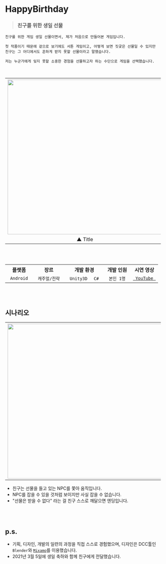 # HappyBirthday
> ### 친구를 위한 생일 선물

```
친구를 위한 게임 생일 선물이면서, 제가 처음으로 만들어본 게임입니다.

첫 작품이기 때문에 겉으로 보기에도 서툰 게임이고, 어떻게 보면 짓궃은 선물일 수 있지만
친구는 그 어디에서도 흔하게 받지 못할 선물이라고 말했습니다.

저는 누군가에게 잊지 못할 소중한 경험을 선물하고자 하는 수단으로 게임을 선택했습니다.
```

<br>

<div align="center">
  <table>
    <tr>
      <th><img src="https://github.com/oeccsy/HappyBirthday/assets/77562357/7eb9ea0b-7bad-4ba8-87a9-c3a93884b832" width="500px"/></th>
      <th><img src="https://github.com/oeccsy/HappyBirthday/assets/77562357/c72f52ff-b20b-4c51-8b14-3c540f17ebfd" width="500px"/></th>
    </tr>
    <tr>
      <td align="center">▲ Title</td>
      <td align="center">▲ Game</td>
    </tr>
  </table>
</div>

<br>
<br>

<div align="center">
  <table>
    <tr>
      <th> 플랫폼 </th>
      <th> 장르 </th>
      <th> 개발 환경 </th>
      <th> 개발 인원 </th>
      <th> 시연 영상 </th>
    </tr>  
    <tr>
      <td align="center"> <code> Android </code> </td>
      <td align="center"> <code> 캐주얼/전략 </code> </td>
      <td align="center"> <code> Unity3D </code> <code> C# </code> </td>
      <td align="center"> <code> 본인 1명 </code> </td>
      <td align="center"> <a href="https://youtu.be/w8z4QQhPl78"> <code> YouTube </code> </a> </td>
    </tr>
  </table>
</div>

<br>
<br>

## 시나리오
<div align="center" height="400px">
  <table>
    <tr>
      <th><img src="https://github.com/oeccsy/HappyBirthday/assets/77562357/d5ce3154-ab26-4aab-b2ad-18993378edfc" width="500px"/></th>
      <th> => </th>
      <th><img src="https://github.com/oeccsy/HappyBirthday/assets/77562357/c72f52ff-b20b-4c51-8b14-3c540f17ebfd" width="500px"/></th>
    </tr>
  </table>
</div>
  
- 친구는 선물을 들고 있는 NPC를 쫓아 움직입니다.
- NPC를 잡을 수 있을 것처럼 보이지만 사실 잡을 수 없습니다.
- "선물은 받을 수 없다" 라는 걸 친구 스스로 깨달으면 엔딩입니다.

<br>
<br>

## p.s.
- 기획, 디자인, 개발의 일련의 과정을 직접 스스로 경험했으며, 디자인은 DCC툴인 `Blender`와 [`Mixamo`](https://www.mixamo.com/#/)를 이용했습니다.
- 2021년 3월 5일에 생일 축하와 함께 친구에게 전달했습니다.
